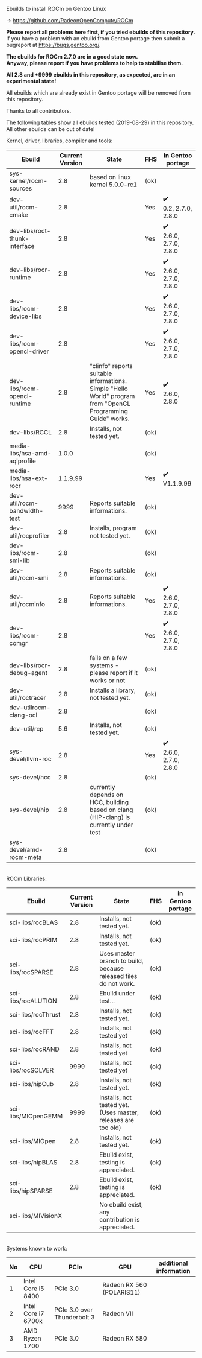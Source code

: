 Ebuilds to install ROCm on Gentoo Linux

-> https://github.com/RadeonOpenCompute/ROCm

**Please report all problems here first, if you tried ebuilds of this repository.**<br>
If you have a problem with an ebuild from Gentoo portage then submit a bugreport at https://bugs.gentoo.org/.

**The ebuilds for ROCm 2.7.0 are in a good state now.**<br>
**Anyway, please report if you have problems to help to stabilise them.**

**All 2.8 and *9999 ebuilds in this repository, as expected, are in an experimental state!**<br>

All ebuilds which are already exist in Gentoo portage will be removed from this repository.

Thanks to all contributors.

The following tables show all ebuilds tested (2019-08-29) in this repository. <br>
All other ebuilds can be out of date!

Kernel, driver, libraries, compiler and tools:

|Ebuild|Current Version|State| FHS | in Gentoo portage| 
|---|---|---|---|---|
|sys-kernel/rocm-sources| 2.8 | based on linux kernel 5.0.0-rc1 | (ok) |  |
|dev-util/rocm-cmake| 2.8 | | Yes | :heavy_check_mark:<br> 0.2, 2.7.0, 2.8.0 |
|dev-libs/roct-thunk-interface| 2.8 |  | Yes | :heavy_check_mark:<br> 2.6.0, 2.7.0, 2.8.0 |
|dev-libs/rocr-runtime| 2.8 | | Yes | :heavy_check_mark:<br> 2.6.0, 2.7.0, 2.8.0 |
|dev-libs/rocm-device-libs | 2.8 | | Yes | :heavy_check_mark:<br> 2.6.0, 2.7.0, 2.8.0 |
|dev-libs/rocm-opencl-driver | 2.8 | | Yes | :heavy_check_mark:<br> 2.6.0, 2.7.0, 2.8.0 |
|dev-libs/rocm-opencl-runtime| 2.8 | "clinfo" reports suitable informations.<br> Simple "Hello World" program from "OpenCL Programming Guide" works. | Yes | :heavy_check_mark:<br> 2.6.0, 2.8.0 |
|dev-libs/RCCL | 2.8 | Installs, not tested yet. | (ok) | |
|media-libs/hsa-amd-aqlprofile| 1.0.0 | | (ok) | |
|media-libs/hsa-ext-rocr| 1.1.9.99 | | Yes | :heavy_check_mark:<br> V1.1.9.99 |
|dev-util/rocm-bandwidth-test| 9999 | Reports suitable informations. | (ok) |  |
|dev-util/rocprofiler| 2.8 | Installs, program not tested yet. | (ok) | |
|dev-libs/rocm-smi-lib| 2.8 |  | (ok) | |
|dev-util/rocm-smi| 2.8 | Reports suitable informations. | (ok) | |
|dev-util/rocminfo| 2.8 | Reports suitable informations. | Yes | :heavy_check_mark:<br> 2.6.0, 2.7.0, 2.8.0 |
|dev-libs/rocm-comgr| 2.8 | | Yes | :heavy_check_mark:<br> 2.6.0, 2.7.0, 2.8.0 | 
|dev-libs/rocr-debug-agent | 2.8 | fails on a few systems - please report if it works or not | (ok) | |
|dev-util/roctracer| 2.8 | Installs a library, not tested yet. | (ok) | |
|dev-utilrocm-clang-ocl| 2.8 | | (ok) | |
|dev-util/rcp| 5.6 | Installs, not tested yet.  | (ok) | |
|sys-devel/llvm-roc | 2.8 | | Yes |:heavy_check_mark:<br> 2.6.0, 2.7.0, 2.8.0 | |
|sys-devel/hcc| 2.8 |  | (ok) | |
|sys-devel/hip| 2.8 | currently depends on HCC, building based on clang (HIP-clang) is currently under test | (ok) | |
|sys-devel/amd-rocm-meta| 2.8 | | (ok) | |

<br>
ROCm Libraries:

|Ebuild|Current Version|State|FHS|in Gentoo portage|
|---|---|---|---|---|
|sci-libs/rocBLAS| 2.8 | Installs, not tested yet. | (ok) | |
|sci-libs/rocPRIM| 2.8 | Installs, not tested yet. | (ok) | |
|sci-libs/rocSPARSE| 2.8 | Uses master branch to build, because released files do not work. | (ok) | |
|sci-libs/rocALUTION| 2.8 | Ebuild under test... | (ok) | |
|sci-libs/rocThrust| 2.8 | Installs, not tested yet. | (ok) | |
|sci-libs/rocFFT| 2.8 | Installs, not tested yet | (ok) | |
|sci-libs/rocRAND| 2.8 | Installs, not tested yet | (ok) |  |
|sci-libs/rocSOLVER| 9999 | Installs, not tested yet | (ok) | |
|sci-libs/hipCub | 2.8 | Installs, not tested yet. | (ok)| |
|sci-libs/MIOpenGEMM | 9999 | Installs, not tested yet. (Uses master, releases are too old) | (ok) | |
|sci-libs/MIOpen | 2.8 | Installs, not tested yet. | (ok) | |
|sci-libs/hipBLAS | 2.8 | Ebuild exist, testing is appreciated. | (ok) | |
|sci-libs/hipSPARSE | 2.8 | Ebuild exist, testing is appreciated. | (ok) | |
|sci-libs/MIVisionX | | No ebuild exist, any contribution is appreciated. | | |

<br>
Systems known to work:

| No | CPU | PCIe |  GPU | additional information |
|---|---|---|---|---|
| 1 | Intel Core i5 8400 | PCIe 3.0 | Radeon RX 560 (POLARIS11) | |
| 2 | Intel Core i7 6700k | PCIe 3.0 over Thunderbolt 3 | Radeon VII | |
| 3 | AMD Ryzen 1700 | PCIe 3.0 | Radeon RX 580 | |
